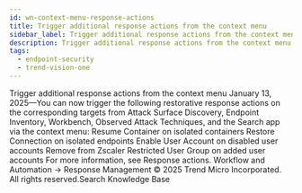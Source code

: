 ```yaml
---
id: wn-context-menu-response-actions
title: Trigger additional response actions from the context menu
sidebar_label: Trigger additional response actions from the context menu
description: Trigger additional response actions from the context menu
tags:
  - endpoint-security
  - trend-vision-one
---
```


 Trigger additional response actions from the context menu January 13, 2025—You can now trigger the following restorative response actions on the corresponding targets from Attack Surface Discovery, Endpoint Inventory, Workbench, Observed Attack Techniques, and the Search app via the context menu: Resume Container on isolated containers Restore Connection on isolated endpoints Enable User Account on disabled user accounts Remove from Zscaler Restricted User Group on added user accounts For more information, see Response actions. Workflow and Automation → Response Management © 2025 Trend Micro Incorporated. All rights reserved.Search Knowledge Base